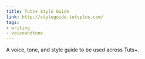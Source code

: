 ```yaml
---
title: Tuts+ Style Guide
link: http://styleguide.tutsplus.com/
tags:
- writing
- voiceandtone
---
```


A voice, tone, and style guide to be used across Tuts+.
